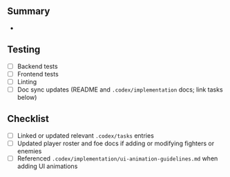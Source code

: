 ## Summary
-

## Testing
- [ ] Backend tests
- [ ] Frontend tests
- [ ] Linting
- [ ] Doc sync updates (README and `.codex/implementation` docs; link tasks below)

## Checklist
- [ ] Linked or updated relevant `.codex/tasks` entries
- [ ] Updated player roster and foe docs if adding or modifying fighters or enemies
- [ ] Referenced `.codex/implementation/ui-animation-guidelines.md` when adding UI animations
